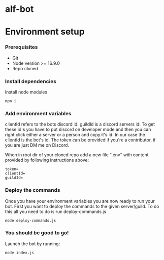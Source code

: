 # alf-bot

# Environment setup

### Prerequisites
- Git
- Node version >= 16.9.0
- Repo cloned

### Install dependencies
Install node modules
```
npm i
```

### Add environment variables
clientId refers to the bots discord id. guildId is a discord servers id. 
To get these id's you have to put discord on developer mode and then you can right click either a server or a person and copy it's id. 
In our case the clientId is the bot's id.
The token can be provided if you're a contributor, if you are just DM me on Discord.

When in root dir of your cloned repo add a new file ".env" with content provided by following instructions above:
```
token=
clientId=
guildId=
```

### Deploy the commands
Once you have your environment variables you are now ready to run your bot.
First you want to deploy the commands to the given server/guild. To do this all you need to do is run deploy-commands.js
```
node deploy-commands.js
```

### You should be good to go!
Launch the bot by running:
```
node index.js
```
